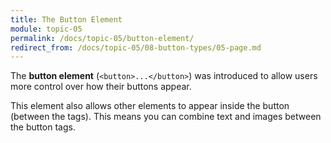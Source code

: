 ```yaml
---
title: The Button Element
module: topic-05
permalink: /docs/topic-05/button-element/
redirect_from: /docs/topic-05/08-button-types/05-page.md
---
```


<div class="divider-heading"></div>

The **button element** (`<button>...</button>`) was introduced to allow users more control over how their buttons appear.

This element also allows other elements to appear inside the button (between the tags). This means you can combine text and images between the button tags.


<div class="codepen-embed">
  <p data-height="300" data-theme-id="30567" data-slug-hash="wreBmE" data-default-tab="html,result" data-user="Media-Ed-Online" data-embed-version="2" data-pen-title="[Intro-Web-Dev] Topic-05: Botton Input Elements, Pt. 4" class="codepen"></p>
</div>
